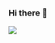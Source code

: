 ### Hi there 👋
  <a href="https://github.com/DenverCoder1/readme-typing-svg"><img src="https://readme-typing-svg.herokuapp.com?lines=Software+Engineering+Student;Flutter+Developer;Mobile+App+Develper&center=true&width=500&height=50"></a>
<!-- </p>


**Amr-Adel10/Amr-Adel10** is a ✨ _special_ ✨ repository because its `README.md` (this file) appears on your GitHub profile.

Here are some ideas to get you started:

- 🔭 I’m currently working on ...
- 🌱 I’m currently learning ...
- 👯 I’m looking to collaborate on ...
- 🤔 I’m looking for help with ...
- 💬 Ask me about ...
- 📫 How to reach me: ...
- 😄 Pronouns: ...
- ⚡ Fun fact: ...

